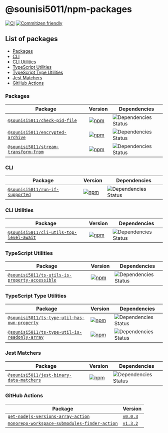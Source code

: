 # @sounisi5011/npm-packages

[![CI](https://github.com/sounisi5011/npm-packages/actions/workflows/ci.yaml/badge.svg)](https://github.com/sounisi5011/npm-packages/actions/workflows/ci.yaml)
[![Commitizen friendly](https://img.shields.io/badge/commitizen-friendly-brightgreen.svg)](http://commitizen.github.io/cz-cli/)

## List of packages

- [Packages](#packages)
- [CLI](#cli)
- [CLI Utilities](#cli-utilities)
- [TypeScript Utilities](#typescript-utilities)
- [TypeScript Type Utilities](#typescript-type-utilities)
- [Jest Matchers](#jest-matchers)
- [GitHub Actions](#github-actions)

### Packages

| Package | Version | Dependencies |
|-|-|-|
| [`@sounisi5011/check-pid-file`](./packages/check-pid-file) | [![npm](https://img.shields.io/npm/v/@sounisi5011/check-pid-file.svg)](https://www.npmjs.com/package/@sounisi5011/check-pid-file) | ![Dependencies Status](https://img.shields.io/librariesio/release/npm/@sounisi5011/check-pid-file) |
| [`@sounisi5011/encrypted-archive`](./packages/encrypted-archive) | [![npm](https://img.shields.io/npm/v/@sounisi5011/encrypted-archive.svg)](https://www.npmjs.com/package/@sounisi5011/encrypted-archive) | ![Dependencies Status](https://img.shields.io/librariesio/release/npm/@sounisi5011/encrypted-archive) |
| [`@sounisi5011/stream-transform-from`](./packages/stream-transform-from) | [![npm](https://img.shields.io/npm/v/@sounisi5011/stream-transform-from.svg)](https://www.npmjs.com/package/@sounisi5011/stream-transform-from) | ![Dependencies Status](https://img.shields.io/librariesio/release/npm/@sounisi5011/stream-transform-from) |

### CLI

| Package | Version | Dependencies |
|-|-|-|
| [`@sounisi5011/run-if-supported`](./packages/cli/run-if-supported) | [![npm](https://img.shields.io/npm/v/@sounisi5011/run-if-supported.svg)](https://www.npmjs.com/package/@sounisi5011/run-if-supported) | ![Dependencies Status](https://img.shields.io/librariesio/release/npm/@sounisi5011/run-if-supported) |

### CLI Utilities

| Package | Version | Dependencies |
|-|-|-|
| [`@sounisi5011/cli-utils-top-level-await`](./packages/cli-utils/top-level-await-cli) | [![npm](https://img.shields.io/npm/v/@sounisi5011/cli-utils-top-level-await.svg)](https://www.npmjs.com/package/@sounisi5011/cli-utils-top-level-await) | ![Dependencies Status](https://img.shields.io/librariesio/release/npm/@sounisi5011/cli-utils-top-level-await) |

### TypeScript Utilities

| Package | Version | Dependencies |
|-|-|-|
| [`@sounisi5011/ts-utils-is-property-accessible`](./packages/ts-utils/is-property-accessible) | [![npm](https://img.shields.io/npm/v/@sounisi5011/ts-utils-is-property-accessible.svg)](https://www.npmjs.com/package/@sounisi5011/ts-utils-is-property-accessible) | ![Dependencies Status](https://img.shields.io/librariesio/release/npm/@sounisi5011/ts-utils-is-property-accessible) |

### TypeScript Type Utilities

| Package | Version | Dependencies |
|-|-|-|
| [`@sounisi5011/ts-type-util-has-own-property`](./packages/ts-type-utils/has-own-property) | [![npm](https://img.shields.io/npm/v/@sounisi5011/ts-type-util-has-own-property.svg)](https://www.npmjs.com/package/@sounisi5011/ts-type-util-has-own-property) | ![Dependencies Status](https://img.shields.io/librariesio/release/npm/@sounisi5011/ts-type-util-has-own-property) |
| [`@sounisi5011/ts-type-util-is-readonly-array`](./packages/ts-type-utils/is-readonly-array) | [![npm](https://img.shields.io/npm/v/@sounisi5011/ts-type-util-is-readonly-array.svg)](https://www.npmjs.com/package/@sounisi5011/ts-type-util-is-readonly-array) | ![Dependencies Status](https://img.shields.io/librariesio/release/npm/@sounisi5011/ts-type-util-is-readonly-array) |

### Jest Matchers

| Package | Version | Dependencies |
|-|-|-|
| [`@sounisi5011/jest-binary-data-matchers`](./packages/jest-matchers/binary-data) | [![npm](https://img.shields.io/npm/v/@sounisi5011/jest-binary-data-matchers.svg)](https://www.npmjs.com/package/@sounisi5011/jest-binary-data-matchers) | ![Dependencies Status](https://img.shields.io/librariesio/release/npm/@sounisi5011/jest-binary-data-matchers) |

### GitHub Actions

| Package | Version |
|-|-|
| [`get-nodejs-versions-array-action`](./actions/get-nodejs-versions-array) | [`v0.0.3`](https://github.com/sounisi5011/npm-packages/tree/get-nodejs-versions-array-action-v0.0.3/actions/get-nodejs-versions-array) |
| [`monorepo-workspace-submodules-finder-action`](./actions/monorepo-workspace-submodules-finder) | [`v1.3.2`](https://github.com/sounisi5011/npm-packages/tree/monorepo-workspace-submodules-finder-action-v1.3.2/actions/monorepo-workspace-submodules-finder) |
